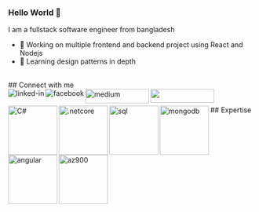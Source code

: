### Hello World 👋
I am a fullstack software engineer from bangladesh
- 🔭 Working on multiple frontend and backend project using React and Nodejs
- 🌱 Learning design patterns in depth
<br>
## Connect with me
<br>
<a href="https://www.linkedin.com/in/svetoslav-yordanov003/"><img align="left" alt="linked-in" src="https://img.shields.io/badge/linkedin-%230077B5.svg?&style=for-the-badge&logo=linkedin&logoColor=white" /></a>
<a href="https://www.facebook.com/svetoslav.yordanov.003/"><img align="left" alt="facebook" src="https://img.shields.io/badge/facebook-%231877F2.svg?&style=for-the-badge&logo=facebook&logoColor=white" /></a>
<a href="https://yordanov03.github.io/"><img align="left" alt="medium" src="https://images-wixmp-ed30a86b8c4ca887773594c2.wixmp.com/i/40cc3ff7-f1a2-42d4-8b44-f71ffee15b43/d8p3bwt-7f81edf7-e9a1-4093-8e79-cf06eb4f0108.png" width="130" height="29"></a>
<a href="https://www.credly.com/badges/11b2cc84-5140-46f9-8d21-e4fb12ee504f/linked_in"><img align="left" src="https://miro.medium.com/max/1000/1*gK2Q2shH2HFArQ4qr9MPmw.png" width="130" height="28" /></a>
<br>
<br>
## Expertise
<img align="left" alt="C#" src="https://res.cloudinary.com/practicaldev/image/fetch/s--IMy76vSA--/c_limit,f_auto,fl_progressive,q_80,w_375/https://dev-to-uploads.s3.amazonaws.com/uploads/badge/badge_image/33/csharp-badge.png" width="100" height="100" />
<img align="left" alt=".netcore" src="https://upload.wikimedia.org/wikipedia/commons/e/ee/.NET_Core_Logo.svg" width="100" height="100" />
<img align="left" alt="sql" src="https://www.vhv.rs/dpng/d/256-2563210_sql-programming-language-logo-hd-png-download.png" width="100" height="100" />
<img align="left" alt="mongodb" src="https://www.nicepng.com/png/detail/868-8686277_mongo-db-badge-sticker-mongodb.png" width="100" height="100" />
<img align="left" alt="angular" src="https://juststickers.in/wp-content/uploads/2017/11/angular-original-badge.png" width="100" height="100"/>
<a href="https://www.credly.com/badges/11b2cc84-5140-46f9-8d21-e4fb12ee504f/linked_in"><img align="left" alt="az900" src="https://images.credly.com/images/6a254dad-77e5-4e71-8049-94e5c7a15981/azure-fundamentals-600x600.png" width="100" height="100" />
<br>
<br>
